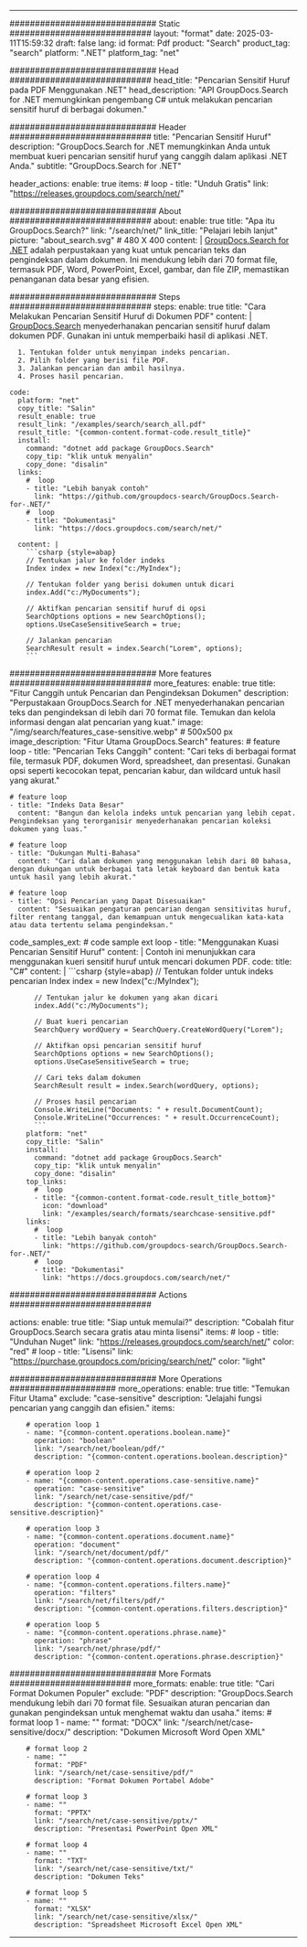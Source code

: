 
---
############################# Static ############################
layout: "format"
date:  2025-03-11T15:59:32
draft: false
lang: id
format: Pdf
product: "Search"
product_tag: "search"
platform: ".NET"
platform_tag: "net"

############################# Head ############################
head_title: "Pencarian Sensitif Huruf pada PDF Menggunakan .NET"
head_description: "API GroupDocs.Search for .NET memungkinkan pengembang C# untuk melakukan pencarian sensitif huruf di berbagai dokumen."

############################# Header ############################
title: "Pencarian Sensitif Huruf" 
description: "GroupDocs.Search for .NET memungkinkan Anda untuk membuat kueri pencarian sensitif huruf yang canggih dalam aplikasi .NET Anda."
subtitle: "GroupDocs.Search for .NET" 

header_actions:
  enable: true
  items:
    #  loop
    - title: "Unduh Gratis"
      link: "https://releases.groupdocs.com/search/net/"
      
############################# About ############################
about:
    enable: true
    title: "Apa itu GroupDocs.Search?"
    link: "/search/net/"
    link_title: "Pelajari lebih lanjut"
    picture: "about_search.svg" # 480 X 400
    content: |
       [GroupDocs.Search for .NET](/search/net/) adalah perpustakaan yang kuat untuk pencarian teks dan pengindeksan dalam dokumen. Ini mendukung lebih dari 70 format file, termasuk PDF, Word, PowerPoint, Excel, gambar, dan file ZIP, memastikan penanganan data besar yang efisien.

############################# Steps ############################
steps:
    enable: true
    title: "Cara Melakukan Pencarian Sensitif Huruf di Dokumen PDF"
    content: |
      [GroupDocs.Search](/search/net/) menyederhanakan pencarian sensitif huruf dalam dokumen PDF. Gunakan ini untuk memperbaiki hasil di aplikasi .NET.
      
      1. Tentukan folder untuk menyimpan indeks pencarian.
      2. Pilih folder yang berisi file PDF.
      3. Jalankan pencarian dan ambil hasilnya.
      4. Proses hasil pencarian.
   
    code:
      platform: "net"
      copy_title: "Salin"
      result_enable: true
      result_link: "/examples/search/search_all.pdf"
      result_title: "{common-content.format-code.result_title}"
      install:
        command: "dotnet add package GroupDocs.Search"
        copy_tip: "klik untuk menyalin"
        copy_done: "disalin"
      links:
        #  loop
        - title: "Lebih banyak contoh"
          link: "https://github.com/groupdocs-search/GroupDocs.Search-for-.NET/"
        #  loop
        - title: "Dokumentasi"
          link: "https://docs.groupdocs.com/search/net/"
          
      content: |
        ```csharp {style=abap}
        // Tentukan jalur ke folder indeks
        Index index = new Index("c:/MyIndex");

        // Tentukan folder yang berisi dokumen untuk dicari
        index.Add("c:/MyDocuments");

        // Aktifkan pencarian sensitif huruf di opsi
        SearchOptions options = new SearchOptions();
        options.UseCaseSensitiveSearch = true;

        // Jalankan pencarian
        SearchResult result = index.Search("Lorem", options);
        ```            

############################# More features ############################
more_features:
  enable: true
  title: "Fitur Canggih untuk Pencarian dan Pengindeksan Dokumen"
  description: "Perpustakaan GroupDocs.Search for .NET menyederhanakan pencarian teks dan pengindeksan di lebih dari 70 format file. Temukan dan kelola informasi dengan alat pencarian yang kuat."
  image: "/img/search/features_case-sensitive.webp" # 500x500 px
  image_description: "Fitur Utama GroupDocs.Search"
  features:
    # feature loop
    - title: "Pencarian Teks Canggih"
      content: "Cari teks di berbagai format file, termasuk PDF, dokumen Word, spreadsheet, dan presentasi. Gunakan opsi seperti kecocokan tepat, pencarian kabur, dan wildcard untuk hasil yang akurat."

    # feature loop
    - title: "Indeks Data Besar"
      content: "Bangun dan kelola indeks untuk pencarian yang lebih cepat. Pengindeksan yang terorganisir menyederhanakan pencarian koleksi dokumen yang luas."

    # feature loop
    - title: "Dukungan Multi-Bahasa"
      content: "Cari dalam dokumen yang menggunakan lebih dari 80 bahasa, dengan dukungan untuk berbagai tata letak keyboard dan bentuk kata untuk hasil yang lebih akurat."

    # feature loop
    - title: "Opsi Pencarian yang Dapat Disesuaikan"
      content: "Sesuaikan pengaturan pencarian dengan sensitivitas huruf, filter rentang tanggal, dan kemampuan untuk mengecualikan kata-kata atau data tertentu selama pengindeksan."
      
  code_samples_ext:
    # code sample ext loop
    - title: "Menggunakan Kuasi Pencarian Sensitif Huruf"
      content: |
        Contoh ini menunjukkan cara menggunakan kueri sensitif huruf untuk mencari dokumen PDF.
      code:
        title: "C#"
        content: |
          ```csharp {style=abap}
          // Tentukan folder untuk indeks pencarian
          Index index = new Index("c:/MyIndex");
              
          // Tentukan jalur ke dokumen yang akan dicari
          index.Add("c:/MyDocuments");

          // Buat kueri pencarian
          SearchQuery wordQuery = SearchQuery.CreateWordQuery("Lorem");

          // Aktifkan opsi pencarian sensitif huruf
          SearchOptions options = new SearchOptions();
          options.UseCaseSensitiveSearch = true;

          // Cari teks dalam dokumen
          SearchResult result = index.Search(wordQuery, options);
          
          // Proses hasil pencarian
          Console.WriteLine("Documents: " + result.DocumentCount);
          Console.WriteLine("Occurrences: " + result.OccurrenceCount);
          ```
        platform: "net"
        copy_title: "Salin"
        install:
          command: "dotnet add package GroupDocs.Search"
          copy_tip: "klik untuk menyalin"
          copy_done: "disalin"
        top_links:
          #  loop
          - title: "{common-content.format-code.result_title_bottom}"
            icon: "download"
            link: "/examples/search/formats/searchcase-sensitive.pdf"
        links:
          #  loop
          - title: "Lebih banyak contoh"
            link: "https://github.com/groupdocs-search/GroupDocs.Search-for-.NET/"
          #  loop
          - title: "Dokumentasi"
            link: "https://docs.groupdocs.com/search/net/"
            

            


############################# Actions ############################

actions:
  enable: true
  title: "Siap untuk memulai?"
  description: "Cobalah fitur GroupDocs.Search secara gratis atau minta lisensi"
  items:
    #  loop
    - title: "Unduhan Nuget"
      link: "https://releases.groupdocs.com/search/net/"
      color: "red"
        #  loop
    - title: "Lisensi"
      link: "https://purchase.groupdocs.com/pricing/search/net/"
      color: "light"


############################# More Operations #####################
more_operations:
    enable: true
    title: "Temukan Fitur Utama"
    exclude: "case-sensitive"
    description: "Jelajahi fungsi pencarian yang canggih dan efisien."
    items: 
          
        # operation loop 1
        - name: "{common-content.operations.boolean.name}"
          operation: "boolean"
          link: "/search/net/boolean/pdf/"
          description: "{common-content.operations.boolean.description}"

        # operation loop 2
        - name: "{common-content.operations.case-sensitive.name}"
          operation: "case-sensitive"
          link: "/search/net/case-sensitive/pdf/"
          description: "{common-content.operations.case-sensitive.description}"

        # operation loop 3
        - name: "{common-content.operations.document.name}"
          operation: "document"
          link: "/search/net/document/pdf/"
          description: "{common-content.operations.document.description}"

        # operation loop 4
        - name: "{common-content.operations.filters.name}"
          operation: "filters"
          link: "/search/net/filters/pdf/"
          description: "{common-content.operations.filters.description}"

        # operation loop 5
        - name: "{common-content.operations.phrase.name}"
          operation: "phrase"
          link: "/search/net/phrase/pdf/"
          description: "{common-content.operations.phrase.description}"
          
        
          
############################# More Formats ########################
more_formats:
    enable: true
    title: "Cari Format Dokumen Populer"
    exclude: "PDF"
    description: "GroupDocs.Search mendukung lebih dari 70 format file. Sesuaikan aturan pencarian dan gunakan pengindeksan untuk menghemat waktu dan usaha."
    items: 
        # format loop 1
        - name: ""
          format: "DOCX"
          link: "/search/net/case-sensitive/docx/"
          description: "Dokumen Microsoft Word Open XML"
          
        # format loop 2
        - name: ""
          format: "PDF"
          link: "/search/net/case-sensitive/pdf/"
          description: "Format Dokumen Portabel Adobe"
          
        # format loop 3
        - name: ""
          format: "PPTX"
          link: "/search/net/case-sensitive/pptx/"
          description: "Presentasi PowerPoint Open XML"

        # format loop 4
        - name: ""
          format: "TXT"
          link: "/search/net/case-sensitive/txt/"
          description: "Dokumen Teks"
          
        # format loop 5
        - name: ""
          format: "XLSX"
          link: "/search/net/case-sensitive/xlsx/"
          description: "Spreadsheet Microsoft Excel Open XML"
  

---